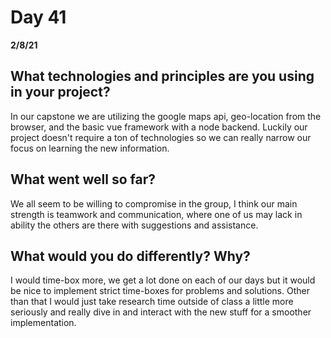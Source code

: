 # Day 41
__2/8/21__

## What technologies and principles are you using in your project?
In our capstone we are utilizing the google maps api, geo-location from the browser, and the basic vue framework with a node backend. Luckily our project doesn't require a ton of technologies so we can really narrow our focus on learning the new information. 
## What went well so far?
We all seem to be willing to compromise in the group, I think our main strength is teamwork and communication, where one of us may lack in ability the others are there with suggestions and assistance. 
## What would you do differently? Why?
I would time-box more, we get a lot done on each of our days but it would be nice to implement strict time-boxes for problems and solutions. Other than that I would just take research time outside of class a little more seriously and really dive in and interact with the new stuff for a smoother implementation. 